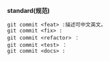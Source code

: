  **standard(规范)**
 ~~~~
git commit <feat> :描述可中文英文。
git commit <fix> :
git commit <refactor> ： 
git commit <test> ：
git commit <docs> :